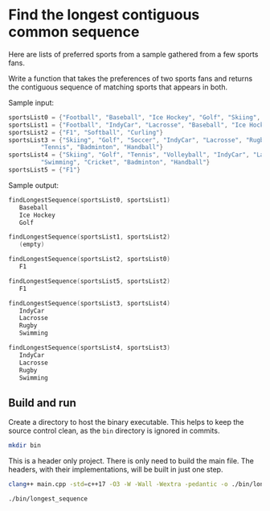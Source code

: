 # Find the longest contiguous common sequence

Here are lists of preferred sports from a sample gathered from a few sports fans.

Write a function that takes the preferences of two sports fans and returns the contiguous sequence of matching sports that appears in both.

Sample input:

```cpp
sportsList0 = {"Football", "Baseball", "Ice Hockey", "Golf", "Skiing", "F1"}
sportsList1 = {"Football", "IndyCar", "Lacrosse", "Baseball", "Ice Hockey", "Golf", "Basketball"}
sportsList2 = {"F1", "Softball", "Curling"}
sportsList3 = {"Skiing", "Golf", "Soccer", "IndyCar", "Lacrosse", "Rugby", "Swimming",
         "Tennis", "Badminton", "Handball"}
sportsList4 = {"Skiing", "Golf", "Tennis", "Volleyball", "IndyCar", "Lacrosse", "Rugby",
         "Swimming", "Cricket", "Badminton", "Handball"}
sportsList5 = {"F1"}
```

Sample output:

```cpp
findLongestSequence(sportsList0, sportsList1)
   Baseball
   Ice Hockey
   Golf

findLongestSequence(sportsList1, sportsList2)
   (empty)

findLongestSequence(sportsList2, sportsList0)
   F1

findLongestSequence(sportsList5, sportsList2)
   F1

findLongestSequence(sportsList3, sportsList4)
   IndyCar
   Lacrosse
   Rugby
   Swimming

findLongestSequence(sportsList4, sportsList3)
   IndyCar
   Lacrosse
   Rugby
   Swimming
```

## Build and run

Create a directory to host the binary executable. This helps to keep the source control clean, as the `bin` directory is ignored in commits.

```bash
mkdir bin
```

This is a header only project. There is only need to build the main file. The headers, with their implementations, will be built in just one step.

```bash
clang++ main.cpp -std=c++17 -O3 -W -Wall -Wextra -pedantic -o ./bin/longest_sequence
```

```bash
./bin/longest_sequence
```
